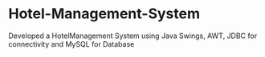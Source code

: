 # Hotel-Management-System
Developed a HotelManagement System using Java Swings, AWT, JDBC for connectivity and MySQL for Database
